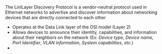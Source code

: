 The LinlLayer Discovery Protocol is a vendor-neutral protocol used in Ethernet networks to advertise and discover information about networking devices that are directly connected to each other

* Operates at the Data Link layer of the OSI model (Layer 2)
* Allows devices to announce their identity, capabilities, and information about their neighbors on the network (Ex: *Device type*, *Device name*, *Port Identifier*, *VLAN information*, *System capabilities*, *etc.*)
* 
